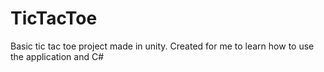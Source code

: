 # TicTacToe
Basic tic tac toe project made in unity. Created for me to learn how to use the application and C#
